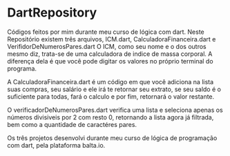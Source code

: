 # DartRepository
Códigos feitos por mim durante meu curso de lógica com dart.
Neste Repositório existem três arquivos, ICM.dart, CalculadoraFinanceira.dart e VerifidorDeNumerosPares.dart
O ICM, como seu nome e o dos outros mesmo diz, trata-se de uma calculadora de indice de massa corporal. A diferença dela é que você pode digitar os valores no próprio terminal do programa.

A CalculadoraFinanceira.dart é um código em que você adiciona na lista suas compras, seu salário e ele irá te retornar seu extrato, se seu saldo é o suficiente para todas, fará o calculo e por fim, retornará o valor restante.

O verificadorDeNumerosPares.dart verifica uma lista e seleciona apenas os números divisiveis por 2 com resto 0, retornando a lista agora já filtrada, bem como a quantidade de caractéres pares.

Os três projetos desenvolvi durante meu curso de lógica de programação com dart, pela plataforma balta.io.
